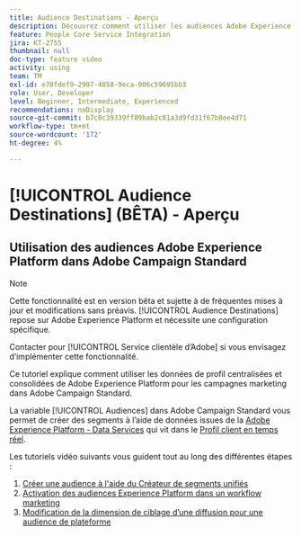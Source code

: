 ```yaml
---
title: Audience Destinations - Aperçu
description: Découvrez comment utiliser les audiences Adobe Experience Platform dans Adobe Campaign Standard
feature: People Core Service Integration
jira: KT-2755
thumbnail: null
doc-type: feature video
activity: using
team: TM
exl-id: e70fdef9-2907-4858-9eca-006c59695bb3
role: User, Developer
level: Beginner, Intermediate, Experienced
recommendations: noDisplay
source-git-commit: b7c0c39339ff89bab2c81a3d9fd31f67b8ee4d71
workflow-type: tm+mt
source-wordcount: '172'
ht-degree: 4%

---
```


# [!UICONTROL Audience Destinations] (BÊTA) - Aperçu

## Utilisation des audiences Adobe Experience Platform dans Adobe Campaign Standard

>[!NOTE]
>
>Cette fonctionnalité est en version bêta et sujette à de fréquentes mises à jour et modifications sans préavis. [!UICONTROL Audience Destinations] repose sur Adobe Experience Platform et nécessite une configuration spécifique.
>
>Contacter pour [!UICONTROL Service clientèle d’Adobe] si vous envisagez d’implémenter cette fonctionnalité.
>

Ce tutoriel explique comment utiliser les données de profil centralisées et consolidées de Adobe Experience Platform pour les campagnes marketing dans Adobe Campaign Standard.

La variable [!UICONTROL Audiences] dans Adobe Campaign Standard vous permet de créer des segments à l’aide de données issues de la [Adobe Experience Platform - Data Services](https://developer.adobe.com/apis/experienceplatform/home/services.html) qui vit dans le [Profil client en temps réel](https://experienceleague.adobe.com/docs/platform-learn/tutorials/profiles/understanding-the-real-time-customer-profile.html?lang=en).

Les tutoriels vidéo suivants vous guident tout au long des différentes étapes :

1. [Créer une audience à l&#39;aide du Créateur de segments unifiés](/help/profiles-and-audiences/audience-destinations/creating-audiences-using-segment-builder.md)
2. [Activation des audiences Experience Platform dans un workflow marketing](/help/profiles-and-audiences/audience-destinations/activating-aep-audiences.md)
3. [Modification de la dimension de ciblage d’une diffusion pour une audience de plateforme](/help/profiles-and-audiences/audience-destinations/changing-targeting-dimension.md)
